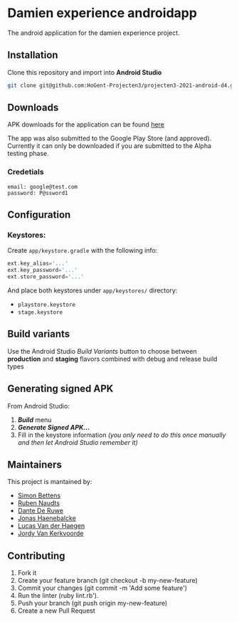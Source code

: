 # Damien experience androidapp 

The android application for the damien experience project.

## Installation
Clone this repository and import into **Android Studio**
```bash
git clone git@github.com:HoGent-Projecten3/projecten3-2021-android-d4.git
```
## Downloads
APK downloads for the application can be found [here](https://damienexperience.vankerkvoorde.me/)

The app was also submitted to the Google Play Store (and approved). Currently it can only be downloaded if you are submitted to the Alpha testing phase.

### Credetials
```
email: google@test.com
password: P@ssword1
```

## Configuration
### Keystores:
Create `app/keystore.gradle` with the following info:
```gradle
ext.key_alias='...'
ext.key_password='...'
ext.store_password='...'
```
And place both keystores under `app/keystores/` directory:
- `playstore.keystore`
- `stage.keystore`


## Build variants
Use the Android Studio *Build Variants* button to choose between **production** and **staging** flavors combined with debug and release build types


## Generating signed APK
From Android Studio:
1. ***Build*** menu
2. ***Generate Signed APK...***
3. Fill in the keystore information *(you only need to do this once manually and then let Android Studio remember it)*

## Maintainers
This project is mantained by:
* [Simon Bettens](https://github.com/simonbettens)
* [Ruben Naudts](https://github.com/NaudtsRuben)
* [Dante De Ruwe](https://github.com/dantederuwe-hogent)
* [Jonas Haenebalcke](https://github.com/JonasHaenebalcke)
* [Lucas Van der Haegen](https://github.com/LucasVanderHaegen)
* [Jordy Van Kerkvoorde](https://github.com/JordyVanKerkvoorde)


## Contributing

1. Fork it
2. Create your feature branch (git checkout -b my-new-feature)
3. Commit your changes (git commit -m 'Add some feature')
4. Run the linter (ruby lint.rb').
5. Push your branch (git push origin my-new-feature)
6. Create a new Pull Request

